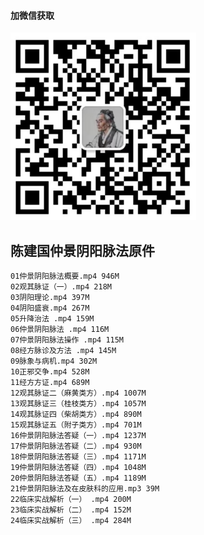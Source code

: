 #### 加微信获取
![扫码加微信](w.png)
## 陈建国仲景阴阳脉法原件
    01仲景阴阳脉法概要.mp4 946M
    02观其脉证（一）.mp4 218M
    03阴阳理论.mp4 397M
    04阴阳盛衰.mp4 267M
    05升降治法 .mp4 159M
    06仲景阴阳脉法 .mp4 116M
    07仲景阴阳脉法操作 .mp4 115M
    08经方脉诊及方法 .mp4 145M
    09脉象与病机.mp4 302M
    10正邪交争.mp4 528M
    11经方方证.mp4 689M
    12观其脉证二（麻黄类方）.mp4 1007M
    13观其脉证三（桂枝类方）.mp4 1057M
    14观其脉证四（柴胡类方）.mp4 890M
    15观其脉证五（附子类方）.mp4 701M
    16仲景阴阳脉法答疑（一）.mp4 1237M
    17仲景阴阳脉法答疑（二）.mp4 930M
    18仲景阴阳脉法答疑（三）.mp4 1171M
    19仲景阴阳脉法答疑（四）.mp4 1048M
    20仲景阴阳脉法答疑（五）.mp4 1189M
    21仲景阴阳脉法及在皮肤科的应用.mp3 39M
    22临床实战解析（一） .mp4 200M
    23临床实战解析（二） .mp4 152M
    24临床实战解析（三） .mp4 284M
